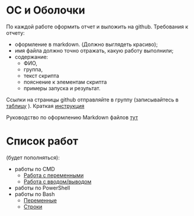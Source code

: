 # ОС и Оболочки

По каждой работе оформить отчет и выложить на github. Требования к отчету:
- оформление в markdown. (Должно выглядеть красиво);
- имя файла должно точно отражать, какую работу выполнили;
- содержание: 
  - ФИО, 
  - группа, 
  - текст скрипта
  - пояснение к элементам скрипта
  - примеры запуска и результат.

Ссылки на страницы github отправляйте в группу (записывайтесь в [таблицу](https://docs.google.com/spreadsheets/d/1aAWtyX48ATUOydc5DhJLqkwsd8PFABcrICnwLdRsZqA/edit#gid=0) ). Краткая [инструкция](https://github.com/erv1988/Shells/blob/master/git/readme.md)

Руководство по оформлению Markdown файлов [тут](https://gist.github.com/Jekins/2bf2d0638163f1294637)

# Список работ 
(будет пополняться):

- работы по CMD
  - [Работа с переменными](https://github.com/erv1988/Shells/blob/master/cmd/1_script.md)
  - [Работа с вводом/выводом](https://github.com/erv1988/Shells/blob/master/cmd/2_io.md)
- работы по PowerShell
- работы по Bash
  - [Переменные](https://github.com/erv1988/Shells/blob/master/bash/variables.md)
  - [Строки](https://github.com/erv1988/Shells/blob/master/bash/strings.md)
